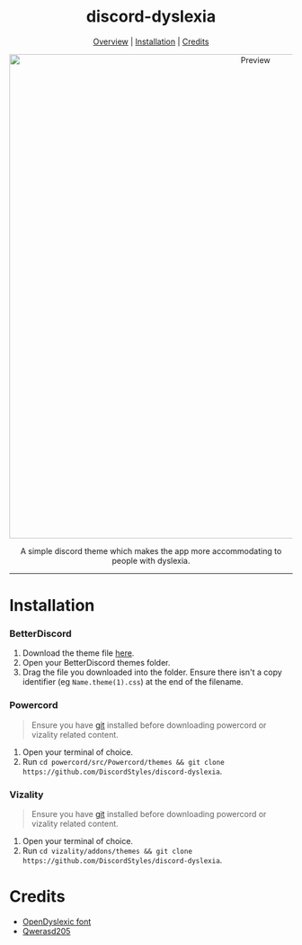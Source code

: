 <h1 align="center">discord-dyslexia</h1>
  
<p align="center">
  <a href="#discord-dyslexia">Overview</a> |
  <a href="#installation">Installation</a> |
  <a href="#credits">Credits</a>
</p>

<p align="center">
  <img alt="Preview" width="860" alt="preview" src="https://i.imgur.com/cCINa4T.png">
<p align="center">

<p align="center">A simple discord theme which makes the app more accommodating to people with dyslexia.</p>

---

# Installation

### BetterDiscord

1. Download the theme file [here](https://betterdiscord.net/ghdl?id=3474).
2. Open your BetterDiscord themes folder.
3. Drag the file you downloaded into the folder. Ensure there isn't a copy identifier (eg `Name.theme(1).css`) at the end of the filename.

### Powercord

> Ensure you have [git](https://git-scm.com/) installed before downloading powercord or vizality related content.

1. Open your terminal of choice.
2. Run `cd powercord/src/Powercord/themes && git clone https://github.com/DiscordStyles/discord-dyslexia`.

### Vizality

> Ensure you have [git](https://git-scm.com/) installed before downloading powercord or vizality related content.

1. Open your terminal of choice.
2. Run `cd vizality/addons/themes && git clone https://github.com/DiscordStyles/discord-dyslexia`.

# Credits
- [OpenDyslexic font](https://opendyslexic.org/)
- [Qwerasd205](https://github.com/qwerasd205)
